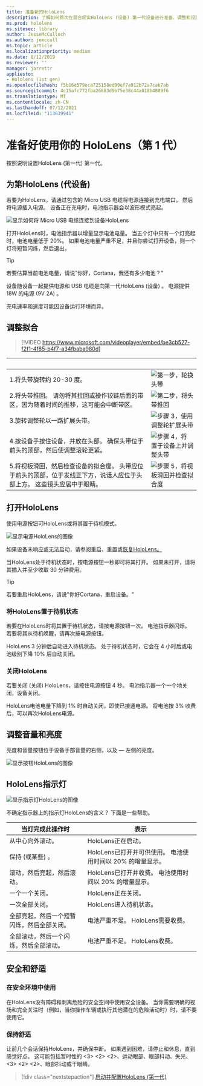 ```yaml
---
title: 准备新的HoloLens
description: 了解如何首次在混合现实HoloLens (设备) 第一代设备进行准备、调整和设置。
ms.prod: hololens
ms.sitesec: library
author: JesseMcCulloch
ms.author: jemccull
ms.topic: article
ms.localizationpriority: medium
ms.date: 8/12/2019
ms.reviewer: ''
manager: jarrettr
appliesto:
- Hololens (1st gen)
ms.openlocfilehash: f5b16e579eca725158ed99ef7a912b72a7cab7ab
ms.sourcegitcommit: 4c15afc772fba26683d9b75e38c44a018b4889f6
ms.translationtype: MT
ms.contentlocale: zh-CN
ms.lasthandoff: 07/12/2021
ms.locfileid: "113639941"
---
```

# <a name="get-your-hololens-1st-gen-ready-to-use"></a>准备好使用你的 HoloLens（第 1 代）

按照说明设置HoloLens (第一代) 第一代。

## <a name="charge-your-hololens-1st-gen"></a>为第HoloLens (代设备) 

若要为HoloLens，请通过包含的 Micro USB 电缆将电源连接到充电端口。 然后将电源插入电源。 设备正在充电时，电池指示器会以波形模式亮起。

![显示如何将 Micro USB 电缆连接到设备HoloLens](./images/hololens-charging.png)

打开HoloLens时，电池指示器以增量显示电池电量。 当五个灯中只有一个灯亮起时，电池电量低于 20%。 如果电池电量严重不足，并且你尝试打开设备，则一个灯将短暂闪烁，然后退出。

> [!TIP]
> 若要估算当前电池电量，请说"你好，Cortana，我还有多少电池？"

设备随设备一起提供电源和 USB 电缆是向第一代HoloLens (设备) 。  电源提供 18W 的电源 (9V 2A) 。

充电速率和速度可能因设备运行环境而异。

## <a name="adjust-fit"></a>调整拟合

> [!VIDEO https://www.microsoft.com/videoplayer/embed/be3cb527-f2f1-4f85-b4f7-a34fbaba980d]

| &nbsp; | &nbsp; |
|:--- |:--- |
|1.将头带旋转约 20-30 度。|![第一步，轮换头带](./images/FitGuideStep1.png)|
|2.将头带推回。 请勿将其拉回或操作铰链后面的带区，因为随着时间的推移，这可能会中断带区。|![第二步，将头带推回](./images/FitGuideStep2.png)|
|3.旋转调整轮以一路扩展头带。 |![步骤 3，使用调整轮扩展头带](./images/FitGuideStep3.png)|
|4.按设备手按住设备，并放在头部。 确保头带位于前头的顶部，然后使调整滚轮更紧。|![步骤 4，将 置于设备上并调整头带](./images/FitGuideStep4.png)|
|5.将视板滑回，然后检查设备的拟合度。 头带应位于前头的顶部，位于发线正下方，说话人应位于头部上方。 这些镜头应居中于眼睛。|![步骤 5，将视板滑回并检查拟合度](./images/FitGuideSetep5.png)|

## <a name="turn-on-your-hololens"></a>打开HoloLens

使用电源按钮可HoloLens或将其置于待机模式。

![显示电源HoloLens的图像](./images/hololens-power.png)

如果设备未响应或无法启动，请参阅重启、重置或[恢复HoloLens。](hololens-restart-recover.md)

当HoloLens处于待机状态时，按电源按钮一秒即可将其打开。 如果未打开，请将其插入并至少收取 30 分钟费用。

> [!TIP]
> 若要重启HoloLens，请说"你好Cortana，重启设备。"

### <a name="put-hololens-in-standby"></a>将HoloLens置于待机状态

若要在HoloLens时将其置于待机状态，请按电源按钮一次。 电池指示器闪烁。 若要将其从待机唤醒，请再次按电源按钮。

HoloLens 3 分钟后自动进入待机状态。 处于待机状态时，它会在 4 小时后或电池级别下降 10% 后自动关闭。

### <a name="shut-down-hololens"></a>关闭HoloLens

若要关闭 (关闭) HoloLens，请按住电源按钮 4 秒。 电池指示器一个一个地关闭，设备关闭。

HoloLens电池电量下降到 1% 时自动关闭，即使已接通电源。 将电池按 3% 收费后，可以再次HoloLens电源。

## <a name="adjust-volume-and-brightness"></a>调整音量和亮度

亮度和音量按钮位于设备手部音量的右侧，以及 &mdash; 左侧的亮度。

![显示按钮HoloLens的图像](./images/hololens-buttons.jpg)

## <a name="hololens-indicator-lights"></a>HoloLens指示灯

![显示指示灯HoloLens的图像](./images/hololens-lights.png)

不确定指示器上的指示灯HoloLens的含义？ 下面是一些帮助。

|当灯完成此操作时 |表示 |
|---|---|
|从中心向外滚动。 |HoloLens正在启动。 |
|保持 (或某些) 。 |HoloLens已打开并可供使用。 电池使用时间以 20% 的增量显示。 |
|滚动，然后亮起，然后滚动。 |HoloLens已打开并收费。 电池使用时间以 20% 的增量显示。 |
|一个一个关闭。 |HoloLens正在关闭。 |
|一次全部关闭。 |HoloLens进入待机状态。 |
|全部亮起，然后一个短暂闪烁，然后全部关闭。 |电池严重不足。 HoloLens需要收费。 |
|全部滚动，然后一个闪烁，然后全部滚动。 |电池严重不足。 HoloLens收费。 |

## <a name="safety-and-comfort"></a>安全和舒适

### <a name="use-in-safe-surroundings"></a>在安全环境中使用

在HoloLens没有障碍和剥离危险的安全空间中使用安全设备。 当你需要明确的视场和完全关注时（例如，当你操作车辆或执行其他潜在的危险活动时）时，请不要使用它。

### <a name="stay-comfortable"></a>保持舒适

让前几个会话保持HoloLens，并确保中断。 如果遇到困难，请停止和休息，直到感觉好点。 这可能包括暂时性的 <3> <2> <2>、运动眼部、眼部抖动、失光、<3> <2> <2>、眼部抖动或干眼睛。

> [!div class="nextstepaction"]
> [启动并配置HoloLens (第一代) ](hololens1-start.md)
